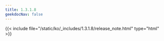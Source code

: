 ```yaml
---
title: 1.3.1.8
geekdocNav: false
---
```

{{< include file="/static/ko/_includes/1.3.1.8/release_note.html" type="html" >}}